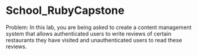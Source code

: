 # School_RubyCapstone
Problem: In this lab, you are being asked to create a content management system that allows authenticated users to write reviews of certain restaurants they have visited and unauthenticated users to read these reviews.
